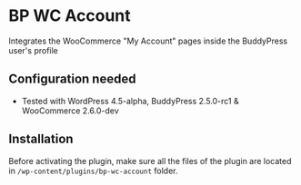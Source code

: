 BP WC Account
=============

Integrates the WooCommerce "My Account" pages inside the BuddyPress user's profile


Configuration needed
--------------------

+ Tested with WordPress 4.5-alpha, BuddyPress 2.5.0-rc1 & WooCommerce 2.6.0-dev

Installation
------------

Before activating the plugin, make sure all the files of the plugin are located in `/wp-content/plugins/bp-wc-account` folder.
